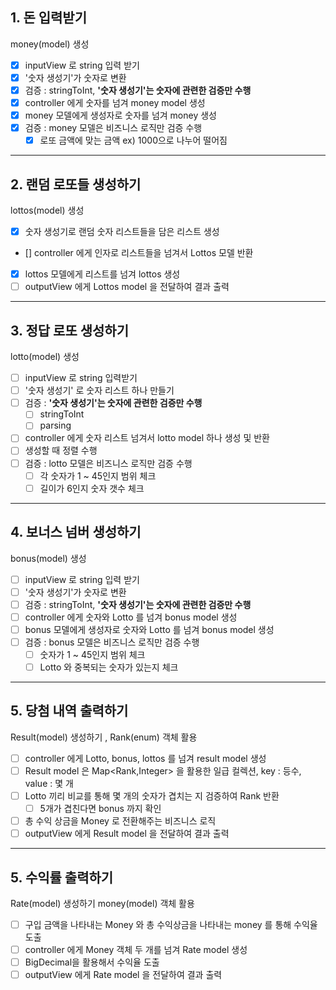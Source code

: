 ## 1. **돈 입력받기**
money(model) 생성
   
- [X] inputView 로 string 입력 받기
- [X] '숫자 생성기'가 숫자로 변환 
- [X] 검증 : stringToInt, **'숫자 생성기'는 숫자에 관련한 검증만 수행**
- [X] controller 에게 숫자를 넘겨 money model 생성
- [X] money 모델에게 생성자로 숫자를 넘겨 money 생성 
- [X] 검증 : money 모델은 비즈니스 로직만 검증 수행
  - [X] 로또 금액에 맞는 금액 ex) 1000으로 나누어 떨어짐
***
## 2. **랜덤 로또들 생성하기**
lottos(model) 생성
   
- [X] 숫자 생성기로 랜덤 숫자 리스트들을 담은 리스트 생성
- [] controller 에게 인자로 리스트들을 넘겨서 Lottos 모델 반환
- [X] lottos 모델에게 리스트를 넘겨 lottos 생성
- [ ] outputView 에게 Lottos model 을 전달하여 결과 출력
***
## 3. **정답 로또 생성하기**
lotto(model) 생성
   
- [ ] inputView 로 string 입력받기
- [ ] '숫자 생성기' 로 숫자 리스트 하나 만들기
- [ ] 검증 : **'숫자 생성기'는 숫자에 관련한 검증만 수행**
  - [ ] stringToInt
  - [ ] parsing
- [ ] controller 에게 숫자 리스트 넘겨서 lotto model 하나 생성 및 반환
- [ ] 생성할 때 정렬 수행
- [ ] 검증 : lotto 모델은 비즈니스 로직만 검증 수행
  - [ ] 각 숫자가 1 ~ 45인지 범위 체크
  - [ ] 길이가 6인지 숫자 갯수 체크
***
## 4. **보너스 넘버 생성하기**
bonus(model) 생성
   
- [ ] inputView 로 string 입력 받기
- [ ] '숫자 생성기'가 숫자로 변환
- [ ] 검증 : stringToInt, **'숫자 생성기'는 숫자에 관련한 검증만 수행**
- [ ] controller 에게 숫자와 Lotto 를 넘겨 bonus model 생성
- [ ] bonus 모델에게 생성자로 숫자와 Lotto 를 넘겨 bonus model 생성
- [ ] 검증 : bonus 모델은 비즈니스 로직만 검증 수행
  - [ ] 숫자가 1 ~ 45인지 범위 체크
  - [ ] Lotto 와 중복되는 숫자가 있는지 체크
***
## 5. **당첨 내역 출력하기**
Result(model) 생성하기 ,
Rank(enum) 객체 활용

- [ ] controller 에게 Lotto, bonus, lottos 를 넘겨 result model 생성
- [ ] Result model 은 Map<Rank,Integer> 을 활용한 일급 컬렉션, key : 등수, value : 몇 개
- [ ] Lotto 끼리 비교를 통해 몇 개의 숫자가 겹치는 지 검증하여 Rank 반환
  - [ ] 5개가 겹친다면 bonus 까지 확인
- [ ] 총 수익 상금을 Money 로 전환해주는 비즈니스 로직
- [ ] outputView 에게 Result model 을 전달하여 결과 출력
***
## 5. **수익률 출력하기**
Rate(model) 생성하기
money(model) 객체 활용
  
- [ ] 구입 금액을 나타내는 Money 와 총 수익상금을 나타내는 money 를 통해 수익율 도출
- [ ] controller 에게 Money 객체 두 개를 넘겨 Rate model 생성
- [ ] BigDecimal을 활용해서 수익율 도출
- [ ] outputView 에게 Rate model 을 전달하여 결과 출력